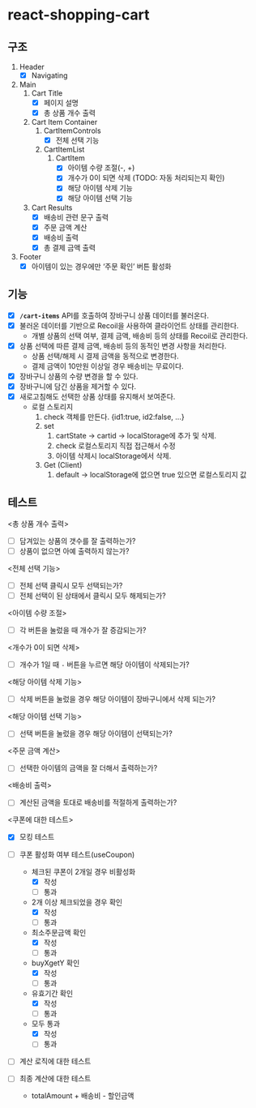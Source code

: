 # react-shopping-cart

## 구조

1. Header
   - [x] Navigating
2. Main
   1. Cart Title
      - [x] 페이지 설명
      - [x] 총 상품 개수 출력
   2. Cart Item Container
      1. CartItemControls
         - [x] 전체 선택 기능
      2. CartItemList
         1. CartItem
            - [x] 아이템 수량 조절(-, +)
            - [x] 개수가 0이 되면 삭제 (TODO: 자동 처리되는지 확인)
            - [x] 해당 아이템 삭제 기능
            - [x] 해당 아이템 선택 기능
   3. Cart Results
      - [x] 배송비 관련 문구 출력
      - [x] 주문 금액 계산
      - [x] 배송비 출력
      - [x] 총 결제 금액 출력
3. Footer
   - [x] 아이템이 있는 경우에만 ‘주문 확인’ 버튼 활성화

## 기능

- [x] **`/cart-items`** API를 호출하여 장바구니 상품 데이터를 불러온다.
- [x] 불러온 데이터를 기반으로 Recoil을 사용하여 클라이언트 상태를 관리한다.
  - 개별 상품의 선택 여부, 결제 금액, 배송비 등의 상태를 Recoil로 관리한다.
- [x] 상품 선택에 따른 결제 금액, 배송비 등의 동적인 변경 사항을 처리한다.
  - 상품 선택/해제 시 결제 금액을 동적으로 변경한다.
  - 결제 금액이 10만원 이상일 경우 배송비는 무료이다.
- [x] 장바구니 상품의 수량 변경을 할 수 있다.
- [x] 장바구니에 담긴 상품을 제거할 수 있다.
- [x] 새로고침해도 선택한 상품 상태를 유지해서 보여준다.
  - 로컬 스토리지
    1. check 객체를 만든다. {id1:true, id2:false, ...}
    2. set
       1. cartState -> cartid -> localStorage에 추가 및 삭제.
       2. check 로컬스토리지 직접 접근해서 수정
       3. 아이템 삭제시 localStorage에서 삭제.
    3. Get (Client)
       1. default -> localStorage에 없으면 true 있으면 로컬스토리지 값

## 테스트

<총 상품 개수 출력>

- [ ] 담겨있는 상품의 갯수를 잘 출력하는가?
- [ ] 상품이 없으면 아예 출력하지 않는가?

<전체 선택 기능>

- [ ] 전체 선택 클릭시 모두 선택되는가?
- [ ] 전체 선택이 된 상태에서 클릭시 모두 해제되는가?

<아이템 수량 조절>

- [ ] 각 버튼을 눌렀을 때 개수가 잘 증감되는가?

<개수가 0이 되면 삭제>

- [ ] 개수가 1일 때 `-` 버튼을 누르면 해당 아이템이 삭제되는가?

<해당 아이템 삭제 기능>

- [ ] 삭제 버튼을 눌렀을 경우 해당 아이템이 장바구니에서 삭제 되는가?

<해당 아이템 선택 기능>

- [ ] 선택 버튼을 눌렀을 경우 해당 아이템이 선택되는가?

<주문 금액 계산>

- [ ] 선택한 아이템의 금액을 잘 더해서 출력하는가?

<배송비 출력>

- [ ] 계산된 금액을 토대로 배송비를 적절하게 출력하는가?

<쿠폰에 대한 테스트>

- [x] 모킹 테스트
- [ ] 쿠폰 활성화 여부 테스트(useCoupon)

  - 체크된 쿠폰이 2개일 경우 비활성화
    - [x] 작성
    - [ ] 통과
  - 2개 이상 체크되었을 경우 확인
    - [x] 작성
    - [ ] 통과
  - 최소주문금액 확인
    - [x] 작성
    - [ ] 통과
  - buyXgetY 확인
    - [x] 작성
    - [ ] 통과
  - 유효기간 확인
    - [x] 작성
    - [ ] 통과
  - 모두 통과
    - [x] 작성
    - [ ] 통과

- [ ] 계산 로직에 대한 테스트
- [ ] 최종 계산에 대한 테스트
  - totalAmount + 배송비 - 할인금액

